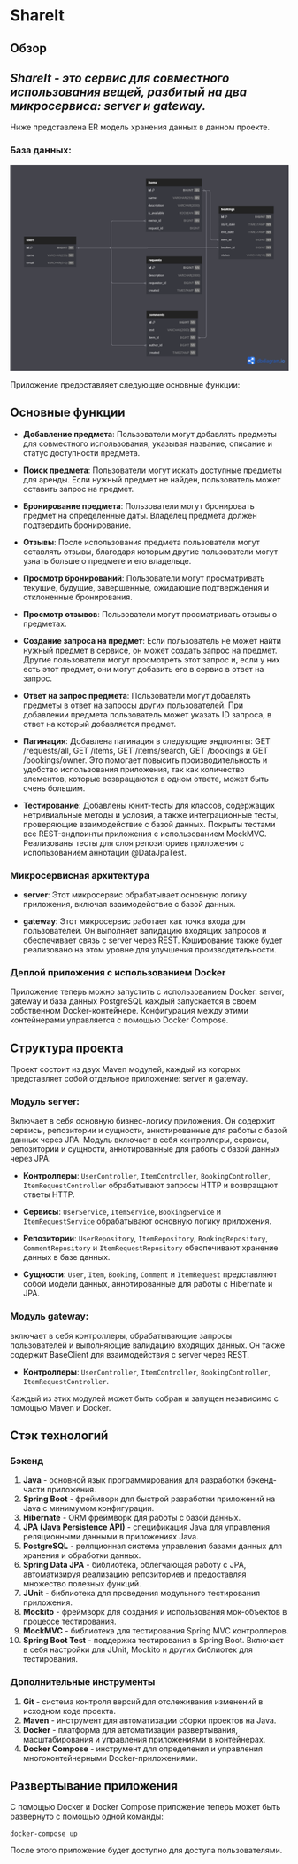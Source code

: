 # ShareIt

## Обзор

*ShareIt - это сервис для совместного использования вещей, разбитый на два микросервиса: server и gateway.* 
---
Ниже представлена ER модель хранения данных в данном проекте.
### **База данных:** ###
![Схема таблиц базы данных](server/src/main/resources/ERofDB.png)

Приложение предоставляет следующие основные функции:
## Основные функции

- **Добавление предмета**: Пользователи могут добавлять предметы для совместного использования, указывая название,
  описание и статус доступности предмета.

- **Поиск предмета**: Пользователи могут искать доступные предметы для аренды. Если нужный предмет не найден,
  пользователь может оставить запрос на предмет.

- **Бронирование предмета**: Пользователи могут бронировать предмет на определенные даты. Владелец предмета должен
  подтвердить бронирование.

- **Отзывы**: После использования предмета пользователи могут оставлять отзывы, благодаря которым другие пользователи
  могут узнать больше о предмете и его владельце.

- **Просмотр бронирований**: Пользователи могут просматривать текущие, будущие, завершенные, ожидающие подтверждения и
  отклоненные бронирования.

- **Просмотр отзывов**: Пользователи могут просматривать отзывы о предметах.

- **Создание запроса на предмет**: Если пользователь не может найти нужный предмет в сервисе, он может создать запрос на
  предмет. Другие пользователи могут просмотреть этот запрос и, если у них есть этот предмет, они могут добавить его в
  сервис в ответ на запрос.

- **Ответ на запрос предмета**: Пользователи могут добавлять предметы в ответ на запросы других пользователей. При
  добавлении предмета пользователь может указать ID запроса, в ответ на который добавляется предмет.

- **Пагинация**: Добавлена пагинация в следующие эндпоинты: GET /requests/all, GET /items, GET /items/search, GET
  /bookings и GET /bookings/owner. Это помогает повысить производительность и удобство использования приложения, так как
  количество элементов, которые возвращаются в одном ответе, может быть очень большим.

- **Тестирование**: Добавлены юнит-тесты для классов, содержащих нетривиальные методы и условия, а также интеграционные
  тесты, проверяющие взаимодействие с базой данных. Покрыты тестами все REST-эндпоинты приложения с использованием
  MockMVC. Реализованы тесты для слоя репозиториев приложения с использованием аннотации @DataJpaTest.

### Микросервисная архитектура

- **server**: Этот микросервис обрабатывает основную логику приложения, включая взаимодействие с базой данных.

- **gateway**: Этот микросервис работает как точка входа для пользователей. Он выполняет валидацию входящих
  запросов и обеспечивает связь с server через REST. Кэширование также будет реализовано на этом уровне для
  улучшения производительности.

### Деплой приложения с использованием Docker

Приложение теперь можно запустить с использованием Docker. server, gateway и база данных PostgreSQL
каждый запускается в своем собственном Docker-контейнере. Конфигурация между этими контейнерами управляется с помощью
Docker Compose.

## Структура проекта

Проект состоит из двух Maven модулей, каждый из которых представляет собой отдельное приложение: server и
gateway.

### Модуль server:

Включает в себя основную бизнес-логику приложения. Он содержит сервисы, репозитории и сущности, аннотированные для
работы с базой данных через JPA.
Модуль включает в себя контроллеры, сервисы, репозитории и сущности, аннотированные для работы с базой данных через JPA.

- **Контроллеры**: `UserController`, `ItemController`, `BookingController`, `ItemRequestController` обрабатывают запросы
  HTTP и возвращают
  ответы HTTP.

- **Сервисы**: `UserService`, `ItemService`, `BookingService` и `ItemRequestService` обрабатывают основную логику
  приложения.

- **Репозитории**: `UserRepository`, `ItemRepository`, `BookingRepository`, `CommentRepository`
  и `ItemRequestRepository` обеспечивают хранение
  данных в базе данных.

- **Сущности**: `User`, `Item`, `Booking`, `Comment` и `ItemRequest` представляют собой модели данных, аннотированные
  для работы с
  Hibernate и JPA.

### Модуль gateway:

включает в себя контроллеры, обрабатывающие запросы пользователей и выполняющие валидацию входящих данных. Он также
содержит BaseClient для взаимодействия с server через REST.

- **Контроллеры**: `UserController`, `ItemController`, `BookingController`, `ItemRequestController`.

Каждый из этих модулей может быть собран и запущен независимо с помощью Maven и Docker.

## Стэк технологий

### Бэкенд

1. **Java** - основной язык программирования для разработки бэкенд-части приложения.
2. **Spring Boot** - фреймворк для быстрой разработки приложений на Java с минимумом конфигурации.
3. **Hibernate** - ORM фреймворк для работы с базой данных.
4. **JPA (Java Persistence API)** - спецификация Java для управления реляционными данными в приложениях Java.
5. **PostgreSQL** - реляционная система управления базами данных для хранения и обработки данных.
6. **Spring Data JPA** - библиотека, облегчающая работу с JPA, автоматизируя реализацию репозиториев и предоставляя
   множество полезных функций.
7. **JUnit** - библиотека для проведения модульного тестирования приложения.
8. **Mockito** - фреймворк для создания и использования мок-объектов в процессе тестирования.
9. **MockMVC** - библиотека для тестирования Spring MVC контроллеров.
10. **Spring Boot Test** - поддержка тестирования в Spring Boot. Включает в себя настройки для JUnit, Mockito и других
    библиотек для тестирования.

### Дополнительные инструменты

1. **Git** - система контроля версий для отслеживания изменений в исходном коде проекта.
2. **Maven** - инструмент для автоматизации сборки проектов на Java.
3. **Docker** - платформа для автоматизации развертывания, масштабирования и управления приложениями в контейнерах.
4. **Docker Compose** - инструмент для определения и управления многоконтейнерными Docker-приложениями.

## Развертывание приложения

С помощью Docker и Docker Compose приложение теперь может быть развернуто с помощью одной команды:

```shell
docker-compose up
```

После этого приложение будет доступно для доступа пользователями.